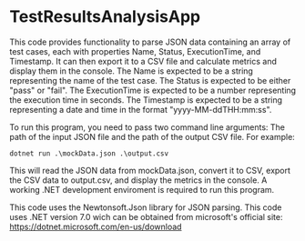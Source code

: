 # TestResultsAnalysisApp
This code provides functionality to parse JSON data containing an array of test cases, each with properties Name, Status, ExecutionTime, and Timestamp. It can then export it to a CSV file and calculate metrics and display them in the console.
The Name is expected to be a string representing the name of the test case.
The Status is expected to be either "pass" or "fail".
The ExecutionTime is expected to be a number representing the execution time in seconds.
The Timestamp is expected to be a string representing a date and time in the format "yyyy-MM-ddTHH:mm:ss".

To run this program, you need to pass two command line arguments: The path of the input JSON file and the path of the output CSV file. For example: 
```
dotnet run .\mockData.json .\output.csv
```
This will read the JSON data from mockData.json, convert it to CSV, export the CSV data to output.csv, and display the metrics in the console.
A working .NET development enviroment is required to run this program.

This code uses the Newtonsoft.Json library for JSON parsing.
This code uses .NET version 7.0 wich can be obtained from microsoft's official site: https://dotnet.microsoft.com/en-us/download
